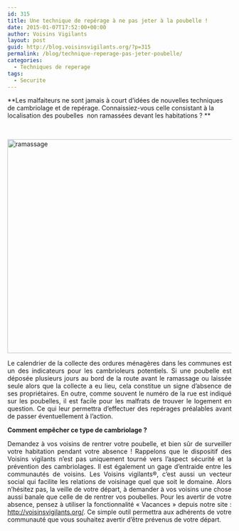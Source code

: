 ```yaml
---
id: 315
title: Une technique de repérage à ne pas jeter à la poubelle !
date: 2015-01-07T17:52:00+00:00
author: Voisins Vigilants
layout: post
guid: http://blog.voisinsvigilants.org/?p=315
permalink: /blog/technique-reperage-pas-jeter-poubelle/
categories:
  - Techniques de reperage
tags:
  - Securite
---
```

**Les malfaiteurs ne sont jamais à court d&rsquo;idées de nouvelles techniques de cambriolage et de repérage. Connaissiez-vous celle consistant à la localisation des poubelles  non ramassées devant les habitations ? **

&nbsp;

[<img class="alignnone size-full wp-image-316" src="http://blog.voisinsvigilants.org/wp-content/uploads/2015/01/ramassage-e1420642632474.jpg" alt="ramassage" width="640" height="480" />](http://blog.voisinsvigilants.org/wp-content/uploads/2015/01/ramassage-e1420642632474.jpg)

<p style="text-align: justify;">
  Le calendrier de la collecte des ordures ménagères dans les communes est un des indicateurs pour les cambrioleurs potentiels. Si une poubelle est déposée plusieurs jours au bord de la route avant le ramassage ou laissée seule alors que la collecte a eu lieu, cela constitue un signe d&rsquo;absence de ses propriétaires. En outre, comme souvent le numéro de la rue est indiqué sur les poubelles, il est facile pour les malfrats de trouver le logement en question. Ce qui leur permettra d’effectuer des repérages préalables avant de passer éventuellement à l’action.
</p>

<p style="text-align: justify;">
  <strong>Comment empêcher ce type de cambriolage ?</strong>
</p>

<p style="text-align: justify;">
  Demandez à vos voisins de rentrer votre poubelle, et bien sûr de surveiller votre habitation pendant votre absence ! Rappelons que le dispositif des Voisins vigilants n’est pas uniquement tourné vers l’aspect sécurité et la prévention des cambriolages. Il est également un gage d’entraide entre les communautés de voisins. Les Voisins vigilants®, c’est aussi un vecteur social qui facilite les relations de voisinage quel que soit le domaine. Alors n’hésitez pas, la veille de votre départ, à demander à vos voisins une chose aussi banale que celle de de rentrer vos poubelles. Pour les avertir de votre absence, pensez à utiliser la fonctionnalité &laquo;&nbsp;Vacances&nbsp;&raquo; depuis notre site : <a href="http://voisinsvigilants.org/">http://voisinsvigilants.org/</a>. Ce simple outil permettra aux adhérents de votre communauté que vous souhaitez avertir d’être prévenus de votre départ.
</p>
